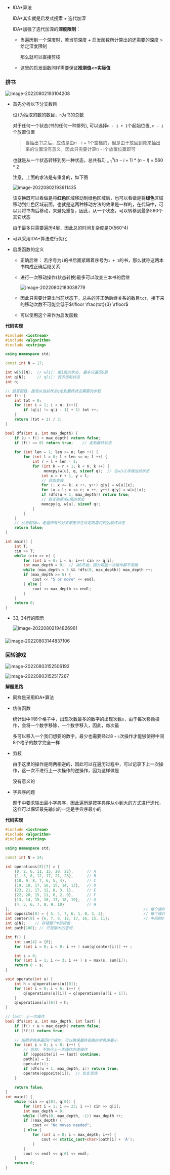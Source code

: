 

- IDA*算法

  IDA*其实就是启发式搜索 + 迭代加深

  IDA*加强了迭代加深的**深度限制**：

  - 当遍历到一个深度时，若当前深度 + 启发函数所计算出的还需要的深度 > 给定深度限制

    那么就可以直接剪枝

  - 这里的启发函数同样需要保证**推测值<=实际值**









### 排书

![image-20220802193104208](http://www.cdn.liver0377.xyz/typora/202208021931267.png)



- 首先分析以下分支数目

  设`i`为抽取的数的数目，`n`为书的总数

  对于任何一个状态(书的任何一种排列), 可以选择`n - i + 1`个起始位置, `n - i`个放置位置

  > 当抽出书之后，应该是由n - i + 1个空档的，但是由于放回到原来抽出来的位置没有意义，因此只需要计算n - i个放置位置即可

  也就是从一个状态转移到另一种状态，总共有$\Sigma_{i = 1}^{n}(n - i + 1) * (n - i)$ = 560 * 2

  注意，上面的求法是有重复的，如下图

  ![image-20220802193611435](http://www.cdn.liver0377.xyz/typora/202208021936482.png)

  该变换既可以看做是将**红色**区域移动到绿色区域后，也可以看做是将**绿色**区域移动到红色区域前面，也就是这两种移动方法的效果是一样的，在代码中，可以只将书向后移动，来避免重复，因此，从一个状态，可以转移到最多560个其它状态

  由于最多只需要遍历4层，因此总的时间复杂度是O(560^4)

- 可以采用IDA*算法进行优化

- 启发函数的定义

  - 正确后继： 若序号为`i`的书后面紧跟着序号为`i + 1`的书，那么就称这两本书构成正确后继关系
  
  - 进行一次移动操作(状态转换)最多可以改变三本书的后继
  
    ![image-20220802183038779](http://www.cdn.liver0377.xyz/typora/202208021942958.png)
  
  - 因此只需要计算出当前状态下，总共的非正确后继关系的数目`tot`，接下来的移动次数不可能会低于$\lfloor \frac{tot}{3} \rfloor$
  - 可以使用这个来作为启发函数







**代码实现**

```cc
#include <iostream>
#include <algorithm>
#include <cstring>

using namespace std;

const int N = 17;

int w[5][N];  // w[i]: 第i层的状态, 最多只遍历5层
int q[N];     // q[i]: 表示当前状态
int n;

// 启发函数，推测从当前状态q走到最终状态需要的步数
int f() {
    int tot = 0;
    for (int i = 1; i < n; i++){
        if (q[i] != q[i - 1] + 1) tot ++;
    }
    return (tot + 2) / 3;
}

bool dfs(int u, int max_depth) {
    if (u + f() > max_depth) return false;
    if (f() == 0) return true;    // 走到最终状态
    
    for (int len = 1; len <= n; len ++) {
        for (int l = 0; l + len <= n; l ++) {
            int r = l + len - 1;
            for (int k = r + 1; k < n; k ++) {
                 memcpy(w[u], q, sizeof q);  // 在w[u]存储当前状态
                int x = r + 1, y = l;
                // 状态变换
                for (; x <= k; x ++, y++) q[y] = w[u][x];
                for (x = l; x <= r; x ++, y++) q[y] = w[u][x];
                if (dfs(u + 1, max_depth)) return true;
                // 恢复到原来u层的状态
                memcpy(q, w[u], sizeof q);
            }
        }
    }
    // 从当前层u，走遍所有的分支都无法在给定限度内到达最终状态
    return false;
}

int main() {
    int T;
    cin >> T;
    while (cin >> n) {
        for (int i = 0; i < n; i++) cin >> q[i];
        int max_depth = 0;  // 从0开始，因为可能一次操作都不用做
        while (max_depth < 5 && !dfs(0, max_depth)) max_depth ++;
        if (max_depth >= 5) {
            cout << "5 or more" << endl;
        } else {
            cout << max_depth << endl;
        }
    }
    return 0;
}
```

- 33, 34行的图示

  ![image-20220802194826961](http://www.cdn.liver0377.xyz/typora/202208021948018.png)



### 



![image-20220803144837106](http://www.cdn.liver0377.xyz/typora/202208031448168.png)

### 回转游戏

![image-20220803152506192](http://www.cdn.liver0377.xyz/typora/202208031525255.png)

![image-20220803152517267](http://www.cdn.liver0377.xyz/typora/202208031525320.png)



**解题思路**

- 同样是采用IDA*算法

- 估价函数

  统计出中间8个格子中，出现次数最多的数字的出现次数`s`，由于每次移动操作，会将一个数字移除，一个数字移入，因此，每次最

  多可以移入一个我们想要的数字，最少也需要经过8 - `s`次操作才能够使得中间8个格子的数字完全一样

- 剪枝

  由于这里的操作是两两相逆的，因此可以在遍历过程中，可以记录下上一次操作，这一次不进行上一次操作的逆操作，因为这样做是

  没有意义的

- 字典序问题

  题干中要求输出最小字典序，因此遍历是按字典序从小到大的方式进行迭代，这样可以保证最先输出的一定是字典序最小的





**代码实现**

```cc
#include <iostream>
#include <algorithm>
#include <cstring>

using namespace std;

const int N = 24;

int operations[8][7] = {
    {0, 2, 6, 11, 15, 20, 22},      // A
    {1, 3, 8, 12, 17, 21, 23},      // B
    {10, 9, 8, 7, 6, 5, 4},         // C
    {19, 18, 17, 16, 15, 14, 13},   // D
    {23, 21, 17, 12, 8, 3, 1},      // E
    {22, 20, 15, 11, 6, 2, 0},      // F
    {13, 14, 15, 16, 17, 18, 19},   // G
    {4, 5, 6, 7, 8, 9, 10}          // H
};                                                           // 每个操作对应的格子
int opposite[8] = { 5, 4, 7, 6, 1, 0, 3, 2};                 // 每个操作的逆操作
int center[8] = {6, 7, 8, 12, 17, 16, 15, 11};               // 中间的8个格子
int q[N];    // 存储整个#型棋盘
int path[100]; // 开足够大的空间

int f() {
    int sum[4] = {0};
    for (int i = 0; i < 8; i ++ ) sum[q[center[i]]] ++ ;

    int s = 0;
    for (int i = 1; i <= 3; i ++ ) s = max(s, sum[i]);
    return 8 - s;
}

void operate(int u) {
    int h = q[operations[u][0]];
    for (int i = 0; i < 6; i++) {
        q[operations[u][i]] = q[operations[u][i + 1]];
    }
    q[operations[u][6]] = h;
}

// last: 上一次操作
bool dfs(int u, int max_depth, int last) {
    if (f() + u > max_depth) return false;
    if (!f()) return true;
    
    // 按照字典序遍历8个操作，可以确保最终答案的字典序最小
    for (int i = 0; i < 8; i++) {
        // 剪枝: 不执行上一次操作的逆操作
        if (opposite[i] == last) continue;
        path[u] = i;
        operate(i);
        if (dfs(u + 1, max_depth, i)) return true;
        operate(opposite[i]);  // 恢复现场
    }
    
    return false;
}
int main() {
    while (cin >> q[0], q[0]) {
        for (int i = 1; i <= 23; i ++) cin >> q[i];
        int max_depth = 0;
        while (!dfs(0, max_depth, -1)) max_depth ++;
        if (!max_depth) {
            cout << "No moves needed";
        } else {
            for (int i = 0; i < max_depth; i++) {
                cout << static_cast<char>(path[i] + 'A');
            }
        }
        cout << endl << q[6] << endl;
    }
    return 0;
}
```

